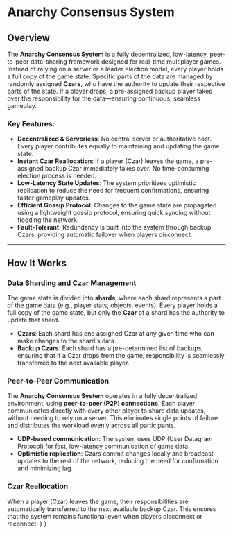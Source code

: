 # Anarchy Consensus System

## Overview

The **Anarchy Consensus System** is a fully decentralized, low-latency, peer-to-peer data-sharing framework designed for real-time multiplayer games. Instead of relying on a server or a leader election model, every player holds a full copy of the game state. Specific parts of the data are managed by randomly assigned **Czars**, who have the authority to update their respective parts of the state. If a player drops, a pre-assigned backup player takes over the responsibility for the data—ensuring continuous, seamless gameplay.

### Key Features:

- **Decentralized & Serverless**: No central server or authoritative host. Every player contributes equally to maintaining and updating the game state.
- **Instant Czar Reallocation**: If a player (Czar) leaves the game, a pre-assigned backup Czar immediately takes over. No time-consuming election process is needed.
- **Low-Latency State Updates**: The system prioritizes optimistic replication to reduce the need for frequent confirmations, ensuring faster gameplay updates.
- **Efficient Gossip Protocol**: Changes to the game state are propagated using a lightweight gossip protocol, ensuring quick syncing without flooding the network.
- **Fault-Tolerant**: Redundancy is built into the system through backup Czars, providing automatic failover when players disconnect.

---

## How It Works

### Data Sharding and Czar Management

The game state is divided into **shards**, where each shard represents a part of the game data (e.g., player stats, objects, events). Every player holds a full copy of the game state, but only the **Czar** of a shard has the authority to update that shard.

- **Czars**: Each shard has one assigned Czar at any given time who can make changes to the shard's data.
- **Backup Czars**: Each shard has a pre-determined list of backups, ensuring that if a Czar drops from the game, responsibility is seamlessly transferred to the next available player.

### Peer-to-Peer Communication

The **Anarchy Consensus System** operates in a fully decentralized environment, using **peer-to-peer (P2P) connections**. Each player communicates directly with every other player to share data updates, without needing to rely on a server. This eliminates single points of failure and distributes the workload evenly across all participants.

- **UDP-based communication**: The system uses UDP (User Datagram Protocol) for fast, low-latency communication of game data.
- **Optimistic replication**: Czars commit changes locally and broadcast updates to the rest of the network, reducing the need for confirmation and minimizing lag.

### Czar Reallocation

When a player (Czar) leaves the game, their responsibilities are automatically transferred to the next available backup Czar. This ensures that the system remains functional even when players disconnect or reconnect.
    }
}
